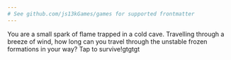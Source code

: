```yaml
---
# See github.com/js13kGames/games for supported frontmatter
---
```

You are a small spark of flame trapped in a cold cave. Travelling through a breeze of wind, how long can you travel through the unstable frozen formations in your way? Tap to survive!gtgtgt